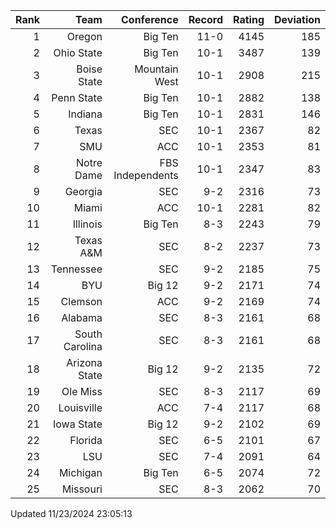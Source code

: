 | Rank  | Team                 | Conference           | Record   | Rating | Deviation |
| ---:  | ---:                 | ---:                 | ---:     | ---:   | ---:      |
| 1     | Oregon               | Big Ten              | 11-0     | 4145   | 185       |
| 2     | Ohio State           | Big Ten              | 10-1     | 3487   | 139       |
| 3     | Boise State          | Mountain West        | 10-1     | 2908   | 215       |
| 4     | Penn State           | Big Ten              | 10-1     | 2882   | 138       |
| 5     | Indiana              | Big Ten              | 10-1     | 2831   | 146       |
| 6     | Texas                | SEC                  | 10-1     | 2367   | 82        |
| 7     | SMU                  | ACC                  | 10-1     | 2353   | 81        |
| 8     | Notre Dame           | FBS Independents     | 10-1     | 2347   | 83        |
| 9     | Georgia              | SEC                  | 9-2      | 2316   | 73        |
| 10    | Miami                | ACC                  | 10-1     | 2281   | 82        |
| 11    | Illinois             | Big Ten              | 8-3      | 2243   | 79        |
| 12    | Texas A&M            | SEC                  | 8-2      | 2237   | 73        |
| 13    | Tennessee            | SEC                  | 9-2      | 2185   | 75        |
| 14    | BYU                  | Big 12               | 9-2      | 2171   | 74        |
| 15    | Clemson              | ACC                  | 9-2      | 2169   | 74        |
| 16    | Alabama              | SEC                  | 8-3      | 2161   | 68        |
| 17    | South Carolina       | SEC                  | 8-3      | 2161   | 68        |
| 18    | Arizona State        | Big 12               | 9-2      | 2135   | 72        |
| 19    | Ole Miss             | SEC                  | 8-3      | 2117   | 69        |
| 20    | Louisville           | ACC                  | 7-4      | 2117   | 68        |
| 21    | Iowa State           | Big 12               | 9-2      | 2102   | 69        |
| 22    | Florida              | SEC                  | 6-5      | 2101   | 67        |
| 23    | LSU                  | SEC                  | 7-4      | 2091   | 64        |
| 24    | Michigan             | Big Ten              | 6-5      | 2074   | 72        |
| 25    | Missouri             | SEC                  | 8-3      | 2062   | 70        |

Updated 11/23/2024 23:05:13
